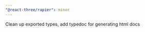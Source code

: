 ```yaml
---
"@react-three/rapier": minor
---
```


Clean up exported types, add typedoc for generating html docs
